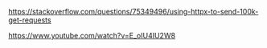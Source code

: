 https://stackoverflow.com/questions/75349496/using-httpx-to-send-100k-get-requests

https://www.youtube.com/watch?v=E_oIU4IU2W8